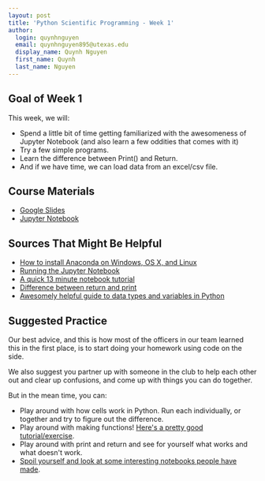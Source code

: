 ```yaml
---
layout: post
title: 'Python Scientific Programming - Week 1'
author:
  login: quynhnguyen
  email: quynhnguyen895@utexas.edu
  display_name: Quynh Nguyen
  first_name: Quynh
  last_name: Nguyen
---
```


## Goal of Week 1

This week, we will:

+ Spend a little bit of time getting familiarized with the awesomeness of Jupyter  Notebook (and also learn a few oddities that comes with it)
+ Try a few simple programs.
+ Learn the difference between Print() and Return.
+ And if we have time, we can load data from an excel/csv file.

##  Course Materials
+ [Google Slides](goo.gl/rihrth )
+ [Jupyter Notebook](http://goo.gl/11qJKb)

## Sources That Might Be Helpful

+ [How to install Anaconda on Windows, OS X, and Linux](https://docs.continuum.io/anaconda/install)
+ [Running the Jupyter Notebook](http://jupyter-notebook-beginner-guide.readthedocs.io/en/latest/execute.html)
+ [A quick 13 minute notebook tutorial](https://www.youtube.com/watch?v=Rc4JQWowG5I)
+ [Difference between return and print](https://www.youtube.com/watch?v=Rc4JQWowG5I)
+ [Awesomely helpful guide to data types and variables in Python](http://www.tutorialspoint.com/python/python_variable_types.htm)

## Suggested Practice

Our best advice, and this is how most of the officers in our team learned this in the first place, is to start doing your homework using code on the side. 

We also suggest you partner up with someone in the club to help each other out and clear up confusions, and come up with things you can do together.

But in the mean time, you can:

+ Play around with how cells work in Python. Run each individually, or together and try to figure out the difference.
+ Play around with making functions! [Here's a pretty good tutorial/exercise](http://www.learnpython.org/en/Functions).
+ Play around with print and return and see for yourself what works and what doesn't work.
+ [Spoil yourself and look at some interesting notebooks people have made](http://nb.bianp.net/sort/views/).
